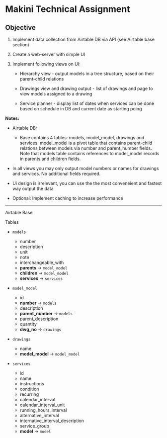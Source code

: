 # Makini Technical Assignment

## Objective

1. Implement data collection from Airtable DB via API (see Airtable base section)

2. Create a web-server with simple UI

3. Implement following views on UI:

   - Hierarchy view - output models in a tree structure, based on their parent-child relations

   - Drawings view and drawing output - list of drawings and page to view models assigned to a drawing

   - Service planner - display list of dates when services can be done based on schedule in DB and current date as starting poing

**Notes:**

- Airtable DB:

  - Base contains 4 tables: models, model_model, drawings and services. model_model is a pivot table that contains parent-child relations between models via number and parent_number fields. Note that models table contains references to model_model records in parents and children fields.

- In all views you may only output model numbers or names for drawings and services. No additional fields required.

- Ui design is irrelevant, you can use the the most conveneient and fastest way output the data

- Optional: Implement caching to increase performance

---

Airtable Base

Tables

- `models`

  - number
  - description
  - unit
  - note
  - interchangeable_with
  - **parents** -> `model_model`
  - **children** -> `model_model`
  - **services** -> `services`

- `model_model`

  - id
  - **number** -> `models`
  - description
  - **parent_number** -> `models`
  - parent_description
  - quantity
  - **dwg_no** -> `drawings`

- `drawings`

  - name
  - **model_model** -> `model_model`

- `services`

  - id
  - name
  - instructions
  - condition
  - recurring
  - calendar_interval
  - calendar_interval_unit
  - running_hours_interval
  - alternative_interval
  - internative_interval_description
  - service_group
  - **model** -> `model`
